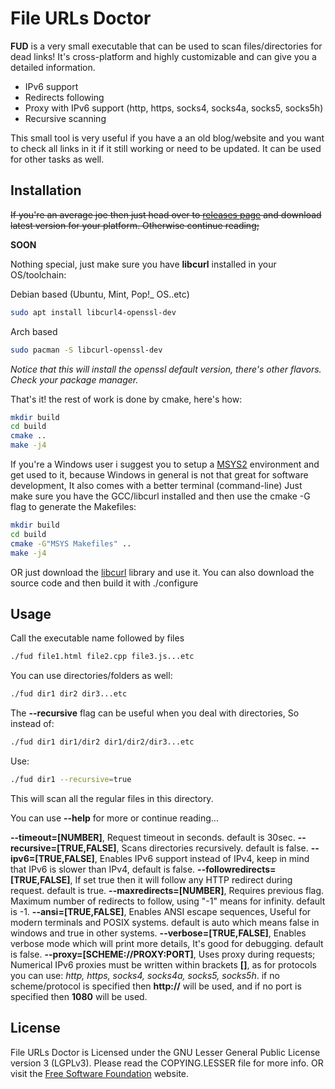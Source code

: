 ﻿# File URLs Doctor

**FUD** is a very small executable that can be used to scan files/directories for dead links! It's cross-platform and highly customizable and can give you a detailed information.

* IPv6 support
* Redirects following
* Proxy with IPv6 support (http, https, socks4, socks4a, socks5, socks5h)
* Recursive scanning

This small tool is very useful if you have a an old blog/website and you want to check all links in it if it still working or need to be updated. It can be used for other tasks as well.

## Installation

~~If you're an average joe then just head over to [releases page](https://github.com/Xen-E/fud/releases) and download latest version for your platform. Otherwise continue reading;~~

**SOON**

Nothing special, just make sure you have **libcurl** installed in your OS/toolchain:

Debian based (Ubuntu, Mint, Pop!_ OS..etc)
```bash
sudo apt install libcurl4-openssl-dev
```
Arch based
```bash
sudo pacman -S libcurl-openssl-dev
```
*Notice that this will install the openssl default version, there's other flavors. Check your package manager.*

That's it! the rest of work is done by cmake, here's how:
```bash
mkdir build
cd build
cmake ..
make -j4
```
If you're a Windows user i suggest you to setup a [MSYS2](https://www.msys2.org/) environment and get used to it, because Windows in general is not that great for software development, It also comes with a better terminal (command-line) Just make sure you have the GCC/libcurl installed and then use the cmake -G flag to generate the Makefiles:
```bash
mkdir build
cd build
cmake -G"MSYS Makefiles" ..
make -j4
```
OR just download the [libcurl](https://curl.se/libcurl) library and use it. You can also download the source code and then build it with ./configure

## Usage

Call the executable name followed by files
```bash
./fud file1.html file2.cpp file3.js...etc
```
You can use directories/folders as well:
```bash
./fud dir1 dir2 dir3...etc
```
The **--recursive** flag can be useful when you deal with directories, So instead of:
```bash
./fud dir1 dir1/dir2 dir1/dir2/dir3...etc
```
Use:
```bash
./fud dir1 --recursive=true
```
This will scan all the regular files in this directory.

You can use **--help** for more or continue reading...

**--timeout=[NUMBER]**, Request timeout in seconds. default is 30sec.
**--recursive=[TRUE,FALSE]**, Scans directories recursively. default is false.
**--ipv6=[TRUE,FALSE]**, Enables IPv6 support instead of IPv4, keep in mind that IPv6 is slower than IPv4, default is false.
**--followredirects=[TRUE,FALSE]**, If set true then it will follow any HTTP redirect during request. default is true.
**--maxredirects=[NUMBER]**, Requires previous flag. Maximum number of redirects to follow, using "-1" means for infinity. default is -1.
**--ansi=[TRUE,FALSE]**, Enables ANSI escape sequences, Useful for modern terminals and POSIX systems. default is auto which means false in windows and true in other systems.
**--verbose=[TRUE,FALSE]**, Enables verbose mode which will print more details, It's good for debugging. default is false.
**--proxy=[SCHEME://PROXY:PORT]**, Uses proxy during requests; Numerical IPv6 proxies must be written within brackets **[]**, as for protocols you can use: *http, https, socks4, socks4a, socks5, socks5h*. if no scheme/protocol is specified then **http://** will be used, and if no port is specified then **1080** will be used.


## License
File URLs Doctor is Licensed under the GNU Lesser General Public License version 3 (LGPLv3).
Please read the COPYING.LESSER file for more info. OR visit the [Free Software Foundation](https://www.gnu.org/licenses/lgpl-3.0.en.html) website.